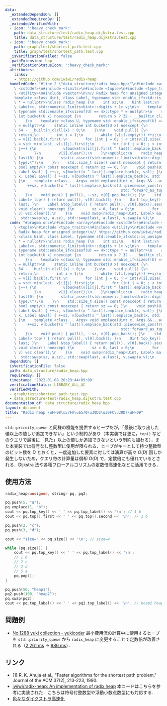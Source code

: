 ```yaml
---
data:
  _extendedDependsOn: []
  _extendedRequiredBy: []
  _extendedVerifiedWith:
  - icon: ':heavy_check_mark:'
    path: data_structure/test/radix_heap.dijkstra.test.cpp
    title: data_structure/test/radix_heap.dijkstra.test.cpp
  - icon: ':heavy_check_mark:'
    path: graph/test/shortest_path.test.cpp
    title: graph/test/shortest_path.test.cpp
  _isVerificationFailed: false
  _pathExtension: hpp
  _verificationStatusIcon: ':heavy_check_mark:'
  attributes:
    links:
    - https://github.com/iwiwi/radix-heap
  bundledCode: "#line 2 \"data_structure/radix_heap.hpp\"\n#include <array>\n#include\
    \ <cstddef>\n#include <limits>\n#include <tuple>\n#include <type_traits>\n#include\
    \ <utility>\n#include <vector>\n\n// Radix heap for unsigned integer\n// https://github.com/iwiwi/radix-heap\n\
    template <class Uint, class Label, typename std::enable_if<std::is_unsigned<Uint>::value>::type\
    \ * = nullptr>\nclass radix_heap {\n    int sz;\n    Uint last;\n    std::array<std::vector<std::pair<Uint,\
    \ Label>>, std::numeric_limits<Uint>::digits + 1> v;\n\n    template <class U,\
    \ typename std::enable_if<sizeof(U) == 4>::type * = nullptr>\n    static inline\
    \ int bucket(U x) noexcept {\n        return x ? 32 - __builtin_clz(x) : 0;\n\
    \    }\n    template <class U, typename std::enable_if<sizeof(U) == 8>::type *\
    \ = nullptr>\n    static inline int bucket(U x) noexcept {\n        return x ?\
    \ 64 - __builtin_clzll(x) : 0;\n    }\n\n    void pull() {\n        if (!v[0].empty())\
    \ return;\n        int i = 1;\n        while (v[i].empty()) ++i;\n        last\
    \ = v[i].back().first;\n        for (int j = 0; j < int(v[i].size()); j++) last\
    \ = std::min(last, v[i][j].first);\n        for (int j = 0; j < int(v[i].size());\
    \ j++) {\n            v[bucket(v[i][j].first ^ last)].emplace_back(std::move(v[i][j]));\n\
    \        }\n        v[i].clear();\n    }\n\npublic:\n    radix_heap() : sz(0),\
    \ last(0) {\n        static_assert(std::numeric_limits<Uint>::digits > 0, \"Invalid\
    \ type.\");\n    }\n    std::size_t size() const noexcept { return sz; }\n   \
    \ bool empty() const noexcept { return sz == 0; }\n    void push(Uint x, const\
    \ Label &val) { ++sz, v[bucket(x ^ last)].emplace_back(x, val); }\n    void push(Uint\
    \ x, Label &&val) { ++sz, v[bucket(x ^ last)].emplace_back(x, std::move(val));\
    \ }\n    template <class... Args> void emplace(Uint x, Args &&...args) {\n   \
    \     ++sz, v[bucket(x ^ last)].emplace_back(std::piecewise_construct, std::forward_as_tuple(x),\n\
    \                                               std::forward_as_tuple(args...));\n\
    \    }\n    void pop() { pull(), --sz, v[0].pop_back(); }\n    std::pair<Uint,\
    \ Label> top() { return pull(), v[0].back(); }\n    Uint top_key() { return pull(),\
    \ last; }\n    Label &top_label() { return pull(), v[0].back().second; }\n   \
    \ void clear() noexcept {\n        sz = 0, last = 0;\n        for (auto &vec :\
    \ v) vec.clear();\n    }\n    void swap(radix_heap<Uint, Label> &a) {\n      \
    \  std::swap(sz, a.sz), std::swap(last, a.last), v.swap(a.v);\n    }\n};\n"
  code: "#pragma once\n#include <array>\n#include <cstddef>\n#include <limits>\n#include\
    \ <tuple>\n#include <type_traits>\n#include <utility>\n#include <vector>\n\n//\
    \ Radix heap for unsigned integer\n// https://github.com/iwiwi/radix-heap\ntemplate\
    \ <class Uint, class Label, typename std::enable_if<std::is_unsigned<Uint>::value>::type\
    \ * = nullptr>\nclass radix_heap {\n    int sz;\n    Uint last;\n    std::array<std::vector<std::pair<Uint,\
    \ Label>>, std::numeric_limits<Uint>::digits + 1> v;\n\n    template <class U,\
    \ typename std::enable_if<sizeof(U) == 4>::type * = nullptr>\n    static inline\
    \ int bucket(U x) noexcept {\n        return x ? 32 - __builtin_clz(x) : 0;\n\
    \    }\n    template <class U, typename std::enable_if<sizeof(U) == 8>::type *\
    \ = nullptr>\n    static inline int bucket(U x) noexcept {\n        return x ?\
    \ 64 - __builtin_clzll(x) : 0;\n    }\n\n    void pull() {\n        if (!v[0].empty())\
    \ return;\n        int i = 1;\n        while (v[i].empty()) ++i;\n        last\
    \ = v[i].back().first;\n        for (int j = 0; j < int(v[i].size()); j++) last\
    \ = std::min(last, v[i][j].first);\n        for (int j = 0; j < int(v[i].size());\
    \ j++) {\n            v[bucket(v[i][j].first ^ last)].emplace_back(std::move(v[i][j]));\n\
    \        }\n        v[i].clear();\n    }\n\npublic:\n    radix_heap() : sz(0),\
    \ last(0) {\n        static_assert(std::numeric_limits<Uint>::digits > 0, \"Invalid\
    \ type.\");\n    }\n    std::size_t size() const noexcept { return sz; }\n   \
    \ bool empty() const noexcept { return sz == 0; }\n    void push(Uint x, const\
    \ Label &val) { ++sz, v[bucket(x ^ last)].emplace_back(x, val); }\n    void push(Uint\
    \ x, Label &&val) { ++sz, v[bucket(x ^ last)].emplace_back(x, std::move(val));\
    \ }\n    template <class... Args> void emplace(Uint x, Args &&...args) {\n   \
    \     ++sz, v[bucket(x ^ last)].emplace_back(std::piecewise_construct, std::forward_as_tuple(x),\n\
    \                                               std::forward_as_tuple(args...));\n\
    \    }\n    void pop() { pull(), --sz, v[0].pop_back(); }\n    std::pair<Uint,\
    \ Label> top() { return pull(), v[0].back(); }\n    Uint top_key() { return pull(),\
    \ last; }\n    Label &top_label() { return pull(), v[0].back().second; }\n   \
    \ void clear() noexcept {\n        sz = 0, last = 0;\n        for (auto &vec :\
    \ v) vec.clear();\n    }\n    void swap(radix_heap<Uint, Label> &a) {\n      \
    \  std::swap(sz, a.sz), std::swap(last, a.last), v.swap(a.v);\n    }\n};\n"
  dependsOn: []
  isVerificationFile: false
  path: data_structure/radix_heap.hpp
  requiredBy: []
  timestamp: '2022-01-08 20:23:44+09:00'
  verificationStatus: LIBRARY_ALL_AC
  verifiedWith:
  - graph/test/shortest_path.test.cpp
  - data_structure/test/radix_heap.dijkstra.test.cpp
documentation_of: data_structure/radix_heap.hpp
layout: document
title: "Radix heap \uFF08\u57FA\u6570\u30D2\u30FC\u30D7\uFF09"
---
```


`std::priroity_queue` と同様の機能を提供するヒープだが，「最後に取り出した値以上の値しか追加できない」という制約があり（本実装では更に，`top()` などのクエリで最後に「見た」以上の値しか追加できないという制約も加わる），また本実装では符号なし整数型に使用が限られる．ヒープがキーとして持つ整数型のビット数を $D$ とおくと，一度追加した要素に対しては演算が高々 $O(D)$ 回しか発生しないため，クエリ毎の計算量は償却 $O(D)$ で，定数倍にも優れているとされる．Dijkstra 法や各種フローアルゴリズムの定数倍高速化などに活用できる．

## 使用方法

```cpp
radix_heap<unsigned, string> pq, pq2;

pq.push(5, "a");
pq.emplace(1, "b");
cout << pq.top_key() << ' ' << pq.top_label() << '\n'; // 1 b
cout << pq.top().first << ' ' << pq.top().second << '\n'; // 1 b

pq.push(2, "c");
pq.push(3, "d");

cout << "size=" << pq.size() << '\n'; // size=4

while (pq.size()) {
    cout << pq.top_key() << ' ' << pq.top_label() << '\n';
    // 1 b
    // 2 c
    // 3 d
    // 5 a
    pq.pop();
}

pq.push(50, "heap1");
pq2.push(100, "heap2");
pq.swap(pq2);
cout << pq.top_label() << ' ' << pq2.top_label() << '\n'; // heap2 heap1
```

## 問題例

- [No.1288 yuki collection - yukicoder](https://yukicoder.me/problems/no/1288) 最小費用流の計算中に使用するヒープを `std::priority_queue` から `radix_heap` に変更することで定数倍が改善される（[2,261 ms](https://yukicoder.me/submissions/696945) → [886 ms](https://yukicoder.me/submissions/696946)）．

## リンク

- [1] R. K. Ahuja et al., "Faster algorithms for the shortest path problem,"
      Journal of the ACM 37(2), 213-223, 1990.
- [iwiwi/radix-heap: An implementation of radix heap](https://github.com/iwiwi/radix-heap) 本コードはこちらを参考に実装された．こちらは符号付整数型や浮動小数点数型にも対応する．
- [色々なダイクストラ高速化](https://www.slideshare.net/yosupo/ss-46612984)
